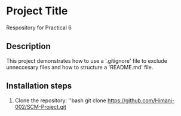# Project Title
Respository for Practical 6

## Description
This project demonstrates how to use a '.gitignore' file to exclude unneccesary files and how to structure a 'README.md' file.

## Installation steps
1. Clone the repository:
   ''bash
   git clone https://github.com/Himani-002/SCM-Project.git
